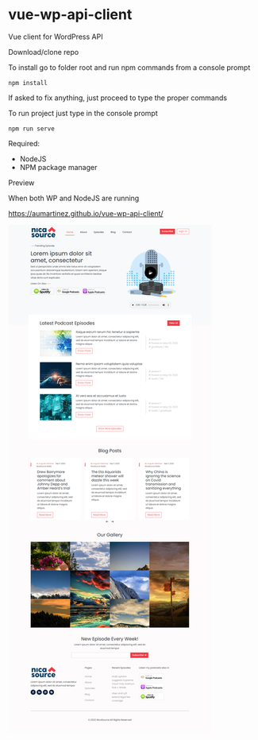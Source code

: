 # vue-wp-api-client
 Vue client for WordPress API
 
 Download/clone repo
 
 To install go to folder root and run npm commands from a console prompt
 
 ```node
 npm install
 ```
 
 If asked to fix anything, just proceed to type the proper commands
 
 To run project just type in the console prompt
 
 ```node
 npm run serve
 ```
 
 Required:
 * NodeJS
 * NPM package manager
 
 
 Preview
 
 When both WP and NodeJS are running
 
 https://aumartinez.github.io/vue-wp-api-client/
 
 ![Alt text](https://github.com/aumartinez/vue-wp-api-client/blob/main/full-page-result.png "Optional title")
